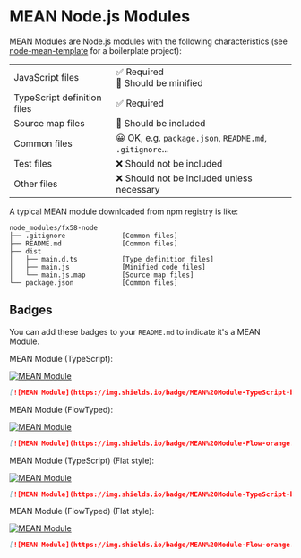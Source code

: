 # MEAN Node.js Modules
MEAN Modules are Node.js modules with the following characteristics (see [node-mean-template](https://github.com/mgenware/node-mean-template) for a boilerplate project): 

|                             |                                                         |
|-----------------------------|---------------------------------------------------------|
| JavaScript files            | ✅ Required<br/>🚙 Should be minified                          |
| TypeScript definition files | ✅ Required                                              |
| Source map files            | 🚙 Should be included                                    |
| Common files                | 😀 OK, e.g. `package.json`, `README.md`, `.gitignore`... |
| Test files                  | ❌ Should not be included                                |
| Other files                 | ❌ Should not be included unless necessary               |

A typical MEAN module downloaded from npm registry is like:
```
node_modules/fx58-node
├── .gitignore              [Common files]
├── README.md               [Common files]
├── dist
│   ├── main.d.ts           [Type definition files]
│   ├── main.js             [Minified code files]
│   └── main.js.map         [Source map files]
└── package.json            [Common files]
```

## Badges
You can add these badges to your `README.md` to indicate it's a MEAN Module.

MEAN Module (TypeScript):

[![MEAN Module](https://img.shields.io/badge/MEAN%20Module-TypeScript-blue.svg)](https://github.com/mgenware/MEAN-Module)

```markdown
[![MEAN Module](https://img.shields.io/badge/MEAN%20Module-TypeScript-blue.svg)](https://github.com/mgenware/MEAN-Module)
```

MEAN Module (FlowTyped):

[![MEAN Module](https://img.shields.io/badge/MEAN%20Module-Flow-orange.svg)](https://github.com/mgenware/MEAN-Module)

```markdown
[![MEAN Module](https://img.shields.io/badge/MEAN%20Module-Flow-orange.svg)](https://github.com/mgenware/MEAN-Module)
```

MEAN Module (TypeScript) (Flat style):

[![MEAN Module](https://img.shields.io/badge/MEAN%20Module-TypeScript-blue.svg?style=flat-square)](https://github.com/mgenware/MEAN-Module)

```markdown
[![MEAN Module](https://img.shields.io/badge/MEAN%20Module-TypeScript-blue.svg?style=flat-square)](https://github.com/mgenware/MEAN-Module)
```

MEAN Module (FlowTyped) (Flat style):

[![MEAN Module](https://img.shields.io/badge/MEAN%20Module-Flow-orange.svg?style=flat-square)](https://github.com/mgenware/MEAN-Module)

```markdown
[![MEAN Module](https://img.shields.io/badge/MEAN%20Module-Flow-orange.svg?style=flat-square)](https://github.com/mgenware/MEAN-Module)
```
